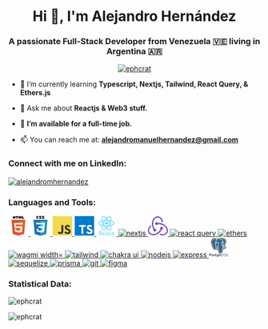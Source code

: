 <h1 align="center">Hi 👋, I'm Alejandro Hernández</h1>
<h3 align="center">A passionate Full-Stack Developer from Venezuela &#127483;&#127466 living in Argentina &#127462;&#127479;</h3>

<p align="center"> <a href="https://github.com/ryo-ma/github-profile-trophy"><img src="https://github-profile-trophy.vercel.app/?username=ephcrat" alt="ephcrat" /></a> </p>

- 🌱 I’m currently learning **Typescript, Nextjs, Tailwind, React Query, & Ethers.js**

- 💬 Ask me about **Reactjs & Web3 stuff.**

- 🤝 **I’m available for a full-time job.**

- 📫 You can reach me at: **alejandromanuelhernandez@gmail.com**

<h3 align="left">Connect with me on LinkedIn:</h3>
<p align="left">
<a href="https://linkedin.com/in/alejandromhernandez" target="blank"><img align="center" src="https://raw.githubusercontent.com/rahuldkjain/github-profile-readme-generator/master/src/images/icons/Social/linked-in-alt.svg" alt="alejandromhernandez" height="30" width="40" /></a>

</p>

<h3 align="left">Languages and Tools:</h3>
<p align="left"> <a href="https://www.w3.org/html/" target="_blank" rel="noreferrer"> <img src="https://raw.githubusercontent.com/devicons/devicon/master/icons/html5/html5-original-wordmark.svg" alt="html5" width="40" height="40"/> </a> <a href="https://developer.mozilla.org/en-US/docs/Web/CSS/" target="_blank" rel="noreferrer"> <img src="https://raw.githubusercontent.com/devicons/devicon/master/icons/css3/css3-original-wordmark.svg" alt="css3" width="40" height="40"/> </a> <a href="https://developer.mozilla.org/en-US/docs/Web/JavaScript" target="_blank" rel="noreferrer"> <img src="https://raw.githubusercontent.com/devicons/devicon/master/icons/javascript/javascript-original.svg" alt="javascript" width="40" height="40"/> </a> <a href="https://www.typescriptlang.org/" target="_blank" rel="noreferrer"> <img src="https://raw.githubusercontent.com/devicons/devicon/master/icons/typescript/typescript-original.svg" alt="typescript" width="40" height="40"/> </a> <a href="https://reactjs.org/" target="_blank" rel="noreferrer"> <img src="https://raw.githubusercontent.com/devicons/devicon/master/icons/react/react-original-wordmark.svg" alt="react" width="40" height="40"/> </a> <a href="https://nextjs.org/" target="_blank" rel="noreferrer"> <img src="https://res.cloudinary.com/startup-grind/image/upload/c_fill,dpr_2.0,f_auto,g_center,h_1080,q_100,w_1080/v1/gcs/platform-data-dsc/events/nextjs-boilerplate-logo.png" alt="nextjs" width="40" height="40"/> </a> <a href="https://redux.js.org" target="_blank" rel="noreferrer"> <img src="https://raw.githubusercontent.com/devicons/devicon/master/icons/redux/redux-original.svg" alt="redux" width="40" height="40"/> </a> <a href="https://react-query-v3.tanstack.com/" target="_blank" rel="noreferrer"> <img src="https://react-query-v3.tanstack.com/_next/static/images/emblem-light-628080660fddb35787ff6c77e97ca43e.svg" alt="react query" width="40" height="40"/> </a> <a href="https://docs.ethers.io/v5/" target="_blank" rel="noreferrer"> <img src="https://seeklogo.com/images/E/ethers-logo-D5B86204D8-seeklogo.com.png" alt="ethers" width="40" height="40"/> </a> <a href="https://wagmi.sh" target="_blank" rel="noreferrer"> <img src="https://pbs.twimg.com/profile_images/1520407180322693120/uS6VdwoS_400x400.jpg" alt="wagmi width="40" height="40"/> </a> <a href="https://tailwindcss.com/" target="_blank" rel="noreferrer"> <img src="https://www.vectorlogo.zone/logos/tailwindcss/tailwindcss-icon.svg" alt="tailwind" width="40" height="40"/> </a> <a href="https://chakra-ui.com/" target="_blank" rel="noreferrer"> <img src="https://avatars.githubusercontent.com/u/54212428?s=280&v=4" alt="chakra ui" width="40" height="40"/> </a> <a href="https://nodejs.org" target="_blank" rel="noreferrer"> <img src="https://www.clipartmax.com/png/middle/87-879058_formation-node-js-node-js-logo-vector.png" alt="nodejs" width="40" height="40"/> </a> <a href="https://expressjs.com" target="_blank" rel="noreferrer"> <img src="https://w7.pngwing.com/pngs/925/447/png-transparent-express-js-node-js-javascript-mongodb-node-js-text-trademark-logo.png" alt="express" width="40" height="40"/> </a> <a href="https://www.postgresql.org" target="_blank" rel="noreferrer"> <img src="https://raw.githubusercontent.com/devicons/devicon/master/icons/postgresql/postgresql-original-wordmark.svg" alt="postgresql" width="40" height="40"/> </a> <a href="https://sequelize.org/" target="_blank" rel="noreferrer"> <img src="https://toppng.com/uploads/preview/sequelize-logo-116093759810rkwwbipng.png" alt="sequelize" width="40" height="40"/> </a>  <a href="https://www.prisma.io/" target="_blank" rel="noreferrer"> <img src="https://avatars.githubusercontent.com/u/17219288?s=280&v=4" alt="prisma" width="40" height="40"/> </a>   <a href="https://git-scm.com/" target="_blank" rel="noreferrer"> <img src="https://www.vectorlogo.zone/logos/git-scm/git-scm-icon.svg" alt="git" width="40" height="40"/> </a>  <a href="https://www.figma.com/" target="_blank" rel="noreferrer"> <img src="https://www.vectorlogo.zone/logos/figma/figma-icon.svg" alt="figma" width="40" height="40"/> </a>    </p>

<h3>Statistical Data:</h3>
<p align="left"><img src="https://github-readme-stats.vercel.app/api/top-langs?username=ephcrat&show_icons=true&locale=en&layout=compact" alt="ephcrat" /></p>

<p align="left"><img src="https://github-readme-stats.vercel.app/api?username=ephcrat&show_icons=true&locale=en" alt="ephcrat" /></p>

